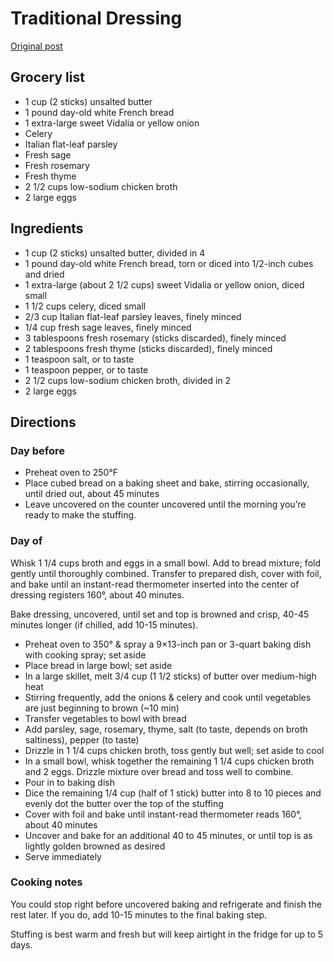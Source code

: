 # Traditional Dressing

[Original post](https://www.averiecooks.com/classic-traditional-thanksgiving-stuffing/)

## Grocery list

- 1 cup (2 sticks) unsalted butter
- 1 pound day-old white French bread
- 1 extra-large sweet Vidalia or yellow onion
- Celery
- Italian flat-leaf parsley
- Fresh sage
- Fresh rosemary
- Fresh thyme
- 2 1/2 cups low-sodium chicken broth
- 2 large eggs

## Ingredients

- 1 cup (2 sticks) unsalted butter, divided in 4
- 1 pound day-old white French bread, torn or diced into 1/2-inch cubes and dried
- 1 extra-large (about 2 1/2 cups) sweet Vidalia or yellow onion, diced small
- 1 1/2 cups celery, diced small
- 2/3 cup Italian flat-leaf parsley leaves, finely minced
- 1/4 cup fresh sage leaves, finely minced
- 3 tablespoons fresh rosemary (sticks discarded), finely minced
- 2 tablespoons fresh thyme (sticks discarded), finely minced
- 1 teaspoon salt, or to taste
- 1 teaspoon pepper, or to taste
- 2 1/2 cups low-sodium chicken broth, divided in 2
- 2 large eggs

## Directions

### Day before

- Preheat oven to 250°F
- Place cubed bread on a baking sheet and bake, stirring occasionally, until dried out, about 45 minutes
- Leave uncovered on the counter uncovered until the morning you’re ready to make the stuffing.

### Day of

Whisk 1 1/4 cups broth and eggs in a small bowl. Add to bread mixture; fold gently until thoroughly combined. Transfer to prepared dish, cover with foil, and bake until an instant-read thermometer inserted into the center of dressing registers 160°, about 40 minutes.

Bake dressing, uncovered, until set and top is browned and crisp, 40-45 minutes longer (if chilled, add 10-15 minutes).

- Preheat oven to 350° & spray a 9×13-inch pan or 3-quart baking dish with cooking spray; set aside
- Place bread in large bowl; set aside
- In a large skillet, melt 3/4 cup (1 1/2 sticks) of butter over medium-high heat
- Stirring frequently, add the onions & celery and cook until vegetables are just beginning to brown (~10 min)
- Transfer vegetables to bowl with bread
- Add parsley, sage, rosemary, thyme, salt (to taste, depends on broth saltiness), pepper (to taste)
- Drizzle in 1 1/4 cups chicken broth, toss gently but well; set aside to cool
- In a small bowl, whisk together the remaining 1 1/4 cups chicken broth and 2 eggs. Drizzle mixture over bread and toss well to combine.
- Pour in to baking dish
- Dice the remaining 1/4 cup (half of 1 stick) butter into 8 to 10 pieces and evenly dot the butter over the top of the stuffing
- Cover with foil and bake until instant-read thermometer reads 160°, about 40 minutes
- Uncover and bake for an additional 40 to 45 minutes, or until top is as lightly golden browned as desired
- Serve immediately

### Cooking notes

You could stop right before uncovered baking and refrigerate and finish the rest later. If you do, add 10-15 minutes to the final baking step.

Stuffing is best warm and fresh but will keep airtight in the fridge for up to 5 days.

